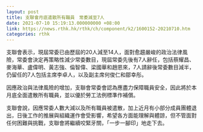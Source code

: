 ```yaml
---
layout: post
title: 支聯會月底遣散所有職員　常委減至7人
date: 2021-07-10 15:19:13.000000000 +08:00
link: https://news.rthk.hk/rthk/ch/component/k2/1600152-20210710.htm
categories: rthk
---
```


支聯會表示，現屆常委已由歷屆的20人減至14人，面對愈趨嚴峻的政治法律風險，常委會決定再策略性減少常委數目，現屆常委先後有7人辭任，包括蔡耀昌、麥海華、盧偉明、黃志強、倫智偉、梁國華和趙恩來，7人請辭後常委數目減半，仍留任的7人包括主席李卓人，以及副主席何俊仁和鄒幸彤。
 
因應政治與法律風險的增加，支聯會常委會認為應盡力保障職員安全，因此將於本月底全面遣散所有職員，並以優於勞工法例標準作補償。
 
支聯會說，因應常委人數大減以及所有職員被遣散，加上近月有小部分成員團體退出，日後工作的推展與組織運作會受影響，希望各方面能理解與體諒，但不管面對任何困難與挑戰，支聯會將繼續咬緊牙關，「一步一腳印」地走下去。

